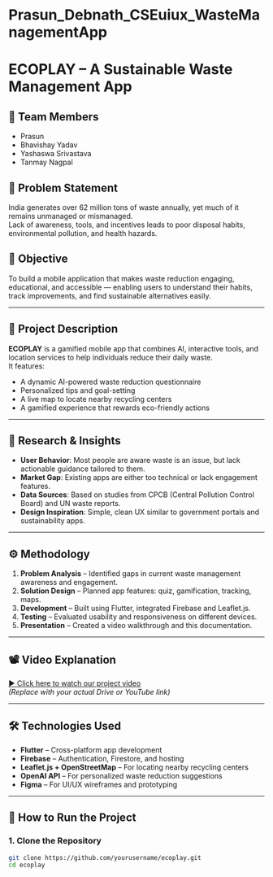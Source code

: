 # Prasun_Debnath_CSEuiux_WasteManagementApp







# ECOPLAY – A Sustainable Waste Management App

## 👥 Team Members
- Prasun
- Bhavishay Yadav
- Yashaswa Srivastava
- Tanmay Nagpal

## 🧩 Problem Statement
India generates over 62 million tons of waste annually, yet much of it remains unmanaged or mismanaged.  
Lack of awareness, tools, and incentives leads to poor disposal habits, environmental pollution, and health hazards.

## 🎯 Objective
To build a mobile application that makes waste reduction engaging, educational, and accessible — enabling users to understand their habits, track improvements, and find sustainable alternatives easily.

---

## 📝 Project Description
**ECOPLAY** is a gamified mobile app that combines AI, interactive tools, and location services to help individuals reduce their daily waste.  
It features:
- A dynamic AI-powered waste reduction questionnaire
- Personalized tips and goal-setting
- A live map to locate nearby recycling centers
- A gamified experience that rewards eco-friendly actions

---

## 🔬 Research & Insights
- **User Behavior**: Most people are aware waste is an issue, but lack actionable guidance tailored to them.
- **Market Gap**: Existing apps are either too technical or lack engagement features.
- **Data Sources**: Based on studies from CPCB (Central Pollution Control Board) and UN waste reports.
- **Design Inspiration**: Simple, clean UX similar to government portals and sustainability apps.

---

## ⚙️ Methodology

1. **Problem Analysis** – Identified gaps in current waste management awareness and engagement.
2. **Solution Design** – Planned app features: quiz, gamification, tracking, maps.
3. **Development** – Built using Flutter, integrated Firebase and Leaflet.js.
4. **Testing** – Evaluated usability and responsiveness on different devices.
5. **Presentation** – Created a video walkthrough and this documentation.

---

## 📽️ Video Explanation
[▶️ Click here to watch our project video](https://your-link-here.com)  
*(Replace with your actual Drive or YouTube link)*

---

## 🛠️ Technologies Used
- **Flutter** – Cross-platform app development  
- **Firebase** – Authentication, Firestore, and hosting  
- **Leaflet.js + OpenStreetMap** – For locating nearby recycling centers  
- **OpenAI API** – For personalized waste reduction suggestions  
- **Figma** – For UI/UX wireframes and prototyping  

---

## 🚀 How to Run the Project

### 1. Clone the Repository
```bash
git clone https://github.com/yourusername/ecoplay.git
cd ecoplay

